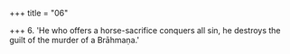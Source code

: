 +++
title = "06"

+++
6. 'He who offers a horse-sacrifice conquers all sin, he destroys the guilt of the murder of a Brāhmaṇa.'
